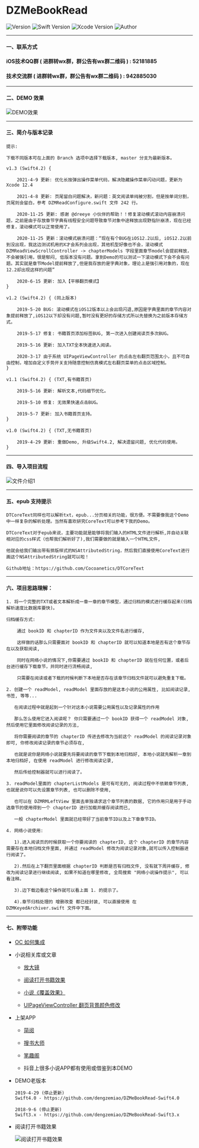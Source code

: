 # DZMeBookRead

![Version](https://img.shields.io/badge/Version-1.3-orange.svg)
![Swift Version](https://img.shields.io/badge/Swift-4.2-orange.svg)
![Xcode Version](https://img.shields.io/badge/Xcode-12.4-orange.svg)
![Author](https://img.shields.io/badge/Author-DZM-blue.svg)

***

#### 一、联系方式

#### iOS技术QQ群 ( 进群转wx群，群公告有wx群二维码 ) :  52181885 
#### 技术交流群 ( 进群转wx群，群公告有wx群二维码 ) : 942885030

***

#### 二、DEMO 效果

![DEMO效果](gif_0.gif)

***

#### 三、简介与版本记录

```
提示: 

下载不同版本可在上面的 Branch 选项中选择下载版本, master 分支为最新版本。

v1.3 (Swift4.2) {
    
    2021-4-9 更新: 优化长按弹出操作菜单代码，解决隐藏操作菜单闪动问题，更新为 Xcode 12.4
    
    2021-4-8 更新: 页尾留白问题解决，新问题：英文阅读单纯被分割，但是按单词分割，页尾则会留白，参考 DZMReadConfigure.swift 文件 242 行。
    
    2020-11-25 更新: 感谢 @dreeye 小伙伴的帮助！！修复滚动模式滚动内容崩溃问题，之前是由于存放章节字典有线程安全问题导致章节对象中途释放出现野指针崩溃，现在已经修复，滚动模式可以正常使用了。 

    2020-11-25 更新：滚动模式崩溃问题：“现在有个BUG在iOS12.2以后, iOS12.2以前到没出现，我这边测试机用的X才会系列会出现，其他机型好像也不会，滚动模式 DZMReadViewScrollController -> chapterModels 字段里面章节model会提前释放，不会被强引用，很是郁闷, 低版本没有问题。拿到Demo的可以测试一下滚动模式下会不会有问题。其实就是章节Model提前释放了,但是我存放的是字典对象，理论上是强引用对象的，现在12.2却出现这样的问题”

    2020-6-15 更新: 加入【平移翻页模式】
}

v1.2 (Swift4.2) { (同上版本)

    2019-5-20 BUG: 滚动模式在iOS12版本以上会出现闪退,原因是字典里面的章节内容对象提前释放了,iOS12以下却没有问题,暂时没有更好的存储方式所以先替换为之前版本存储方式。
    
    2019-5-17 修复: 书籍首页添加标签BUG, 第一次进入创建阅读页多次BUG。

    2019-5-16 更新: 加入TXT全本快速进入阅读。

    2020-3-17 由于系统 UIPageViewController 的点击左右翻页范围太小，且不可自由控制，增加自定义手势开关支持随意控制仿真模式左右翻页菜单的点击区域控制。
}

v1.1 (Swift4.2) { (TXT,有书籍首页)

    2019-5-16 更新: 解析文本,代码细节优化。
    
    2019-5-10 修复: 无效果快速点击BUG。
    
    2019-5-7 更新: 加入书籍首页支持。
}

v1.0 (Swift4.2) { (TXT,无书籍首页)

    2019-4-29 更新: 重做Demo, 升级Swift4.2, 解决遗留问题, 优化代码使用。
}
```

***

#### 四、导入项目流程

![文件介绍1](icon_0.png)

***

#### 五、epub 支持提示

```
DTCoreText同样也可以解析txt，epub...分页相关的功能，很方便。不需要像我这个Demo中一样复杂的解析处理。当然有喜欢研究CoreText可以参考下我的Demo。

DTCoreText对于epub来说，主要功能就是能够将我们输入的HTML文件进行解析,并自动关联相对应的css样式（也帮我们解析好了),我们需要做的就是输入一个HTML文件,

他就会给我们输出带有排版样式的NSAttributedString，然后我们直接使用CoreText进行画这个NSAttributedString就可以啦！

Github地址：https://github.com/Cocoanetics/DTCoreText
```

***

#### 六、项目思路理解：

    1. 将一个完整的TXT或者文本解析成一章一章的章节模型，通过归档的模式进行缓存起来(归档解析速度比数据库要快)。

    归档缓存方式:

        通过 bookID 和 chapterID 作为文件夹以及文件名进行缓存,

        这样做的话那么只需要面对 bookID 和 chapterID 就可以知道本地是否有这个章节存在以及获取阅读,
        
        同时在网络小说的情况下,你需要通过 bookID 和 chapterID 就在任何位置，或者后台进行缓存下载章节，并同时进行流畅阅读,
        
        只需要在阅读或者下载的时候判断下本地是否存在该章节归档文件就可以避免重复下载。
        
    2. 创建一个 readModel, readModel 里面存放的是这本小说的公用属性, 比如阅读记录, 书签, 等等...

       在阅读过程中就是起到一个针对这本小说需要公用属性以及记录属性的作用
       
       那么怎么使用它进入阅读呢？ 你只需要通过一个 bookID 获得一个 readModel 对象, 然后使用它里面修改阅读记录的方法, 
       
       将你需要阅读的章节的 chapterID 传进去修改为当前这个 readModel 的阅读记录对象即可, 你修改阅读记录的章节必须存在,
       
       也就是说你是网络小说就要先将要阅读的章节下载到本地归档好, 本地小说就先解析一章到本地归档好, 在使用 readModel 进行修改阅读记录,
       
       然后传给控制器就可以进行阅读了。
       
    3. readModel里面的 chapterListModels 是可有可无的, 阅读过程中不依赖章节列表, 也就是说你可以先设置章节列表, 也可以删除不使用,

       也可以在 DZMRMLeftView 里面去单独请求这个章节列表的数据, 它的作用只是用于手动选章节的使用得到一个 chapterID 进行加载并缓存阅读而已,
       
       一般 chapterModel 里面就已经带好了当前章节ID以及上下章章节ID。
       
    4. 网络小说使用:
        
       1).进入阅读页的时候获取一个你要阅读的 chapterID, 这个 chapterID 的章节内容需要存在本地归档文件里面, 并通过 readModel 修改为阅读记录对象,就可以传入控制器进行阅读了。
       
       2).然后在上下翻页里面根据 chapterID 判断是否有归档文件, 没有就下周并缓存, 修改为阅读记录进行继续阅读, 如果不知道在哪里修改, 全局搜索 "网络小说操作提示", 可以看注释。
       
       3).边下载边看这个操作就可以看上面 1. 的提示了。
       
       4).章节归档处理的 增删改查 都已经封装, 可以直接使用 在 DZMKeyedArchiver.swift 文件中下面。

***

#### 七、附带功能

* [OC 如何集成](https://github.com/dengzemiao/OCDZMeBookRead)

* 小说相关库或文章

    * [放大镜](https://github.com/dengzemiao/DZMMagnifierView)

    * [阅读打开书籍效果](https://github.com/dengzemiao/DZMAnimatedTransitioning)

    * [小说《覆盖效果》](https://github.com/dengzemiao/DZMCoverAnimation)

    * [UIPageViewController 翻页背景颜色修改](http://www.jianshu.com/p/3e75fa22ada8) 

* 上架APP

    * [简阅](https://apps.apple.com/cn/app/id1494994480)

    * [搜书大师](https://apps.apple.com/cn/app/id1523194349)

    * [笔趣阁](https://apps.apple.com/cn/app/id1367152987)

    * 抖音上很多小说APP都有使用或借鉴到本DEMO

* DEMO老版本

    ```
    2019-4-29 (停止更新)
    Swift4.0 - https://github.com/dengzemiao/DZMeBookRead-Swift4.0

    2018-9-6 (停止更新)
    Swift3.x - https://github.com/dengzemiao/DZMeBookRead-Swift3.x
    ```
    
* 阅读打开书籍效果

    ![阅读打开书籍效果](gif_1.gif)
